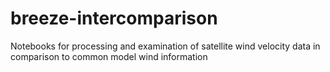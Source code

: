 # breeze-intercomparison
Notebooks for processing and examination of satellite wind velocity data in comparison to common model wind information
